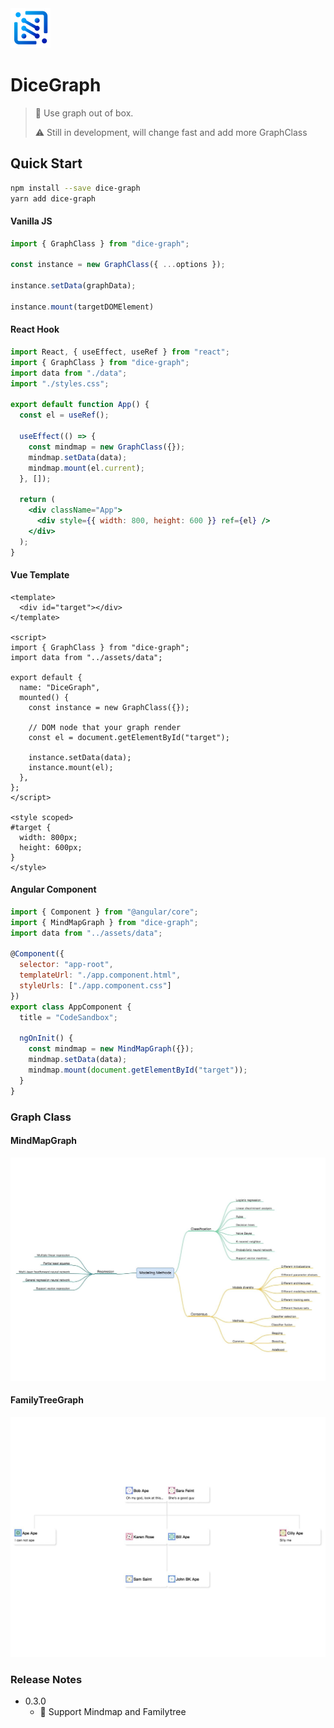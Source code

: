 <img src="./site/assets/DiceGraph.png" width="64px" height="64px" alt="Dice Graph"/>

# DiceGraph
> 👀 Use graph out of box.
> 
> ⚠️ Still in development, will change fast and add more GraphClass


## Quick Start

```bash
npm install --save dice-graph
yarn add dice-graph
```

#### Vanilla JS

```javascript
import { GraphClass } from "dice-graph";

const instance = new GraphClass({ ...options });

instance.setData(graphData);

instance.mount(targetDOMElement)

```

#### React Hook

```jsx
import React, { useEffect, useRef } from "react";
import { GraphClass } from "dice-graph";
import data from "./data";
import "./styles.css";

export default function App() {
  const el = useRef();

  useEffect(() => {
    const mindmap = new GraphClass({});
    mindmap.setData(data);
    mindmap.mount(el.current);
  }, []);

  return (
    <div className="App">
      <div style={{ width: 800, height: 600 }} ref={el} />
    </div>
  );
}
```

#### Vue Template
```vue
<template>
  <div id="target"></div>
</template>

<script>
import { GraphClass } from "dice-graph";
import data from "../assets/data";

export default {
  name: "DiceGraph",
  mounted() {
    const instance = new GraphClass({});

    // DOM node that your graph render
    const el = document.getElementById("target");

    instance.setData(data);
    instance.mount(el);
  },
};
</script>

<style scoped>
#target {
  width: 800px;
  height: 600px;
}
</style>
```

#### Angular Component
```javascript
import { Component } from "@angular/core";
import { MindMapGraph } from "dice-graph";
import data from "../assets/data";

@Component({
  selector: "app-root",
  templateUrl: "./app.component.html",
  styleUrls: ["./app.component.css"]
})
export class AppComponent {
  title = "CodeSandbox";

  ngOnInit() {
    const mindmap = new MindMapGraph({});
    mindmap.setData(data);
    mindmap.mount(document.getElementById("target"));
  }
}
```

### Graph Class

#### MindMapGraph

![MindMapGraph](./site/assets/mindMap.jpg)

#### FamilyTreeGraph

![MindMapGraph](./site/assets/familytree.jpg)


### Release Notes

- 0.3.0
  - 🎉 Support Mindmap and Familytree
